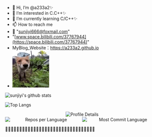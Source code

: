 - 👋 Hi, I’m @a233a2✨    
- 👀 I’m interested in C.C++✨      
- 🌱 I’m currently learning C/C++✨    
- 📫 How to reach me       
- 📧 "sunjiyi666@foxmail.com"      
-  "[www.space.bilibili.com/37767944](https://space.bilibili.com/37767944)"      
- MyBlog_Website：https://a233a2.github.io       
- <img src="huli.gif" alt="动画演示" width="120" height="auto">       

![sunjiyi's github stats](https://github-readme-stats.vercel.app/api?username=a233a2&show_icons=true&theme=prussian&count_private=true)     

![Top Langs](https://github-readme-stats.vercel.app/api/top-langs/?username=a233a2&layout=compact)       

<div align="center">
    <!-- 第一行的图片，居中显示 -->
    <img src="https://github-profile-summary-cards.vercel.app/api/cards/profile-details?username=a233a2&theme=dracula" alt="Profile Details" style="max-width: 100%; width: 685px;">
</div>

<div align="center" style="display: flex; justify-content: center; max-width: 600px; margin: 0 auto;">
    <!-- 第二行的图片，左边对齐第一张图片的左边，右边对齐第一张图片的右边 -->
    <img src="http://github-profile-summary-cards.vercel.app/api/cards/repos-per-language?username=a233a2&theme=dracula&exclude=html,Gerber%20Image" alt="Repos per Language" style="flex: 1; max-width: 50%;">
    <img src="http://github-profile-summary-cards.vercel.app/api/cards/most-commit-language?username=a233a2&theme=dracula&exclude=html,Gerber%20Image" alt="Most Commit Language" style="flex: 1; max-width: 50%;">
</div>

🎂🥚🍓🍊🦐🥣🍎🍒🍑🍜🍲🥬🍗🍐🍠🍉🍦🍅🌽🍌🥔🍕🥦🥕🍇🍣🥭🍍🥝🍆🥩🥜      
